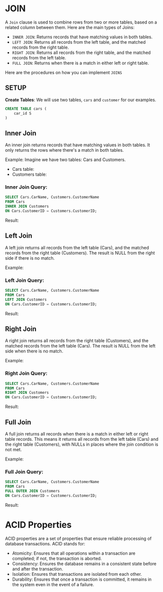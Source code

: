 # JOIN
A ```Join``` clause is used to combine rows from two or more tables, based on a related column between them.
Here are the main types of Joins:
* ```INNER JOIN```: Returns records that have matching values in both tables.
* ```LEFT JOIN```: Returns all records from the left table, and the matched records from the right table.
* ```RIGHT JOIN```: Returns all records from the right table, and the matched records from the left table.
* ```FULL JOIN```: Returns when there is a match in either left or right table.

Here are the procedures on how you can implement ```JOINS```
## SETUP
**Create Tables**: We will use two tables, `cars` and `customer` for our examples.
```sql
CREATE TABLE cars (
    car_id S
)
```

## Inner Join
An inner join returns records that have matching values in both tables. It only returns the rows where there's a match in both tables.

Example: Imagine we have two tables: Cars and Customers.

* Cars table:
* Customers table:

### Inner Join Query:
```sql
SELECT Cars.CarName, Customers.CustomerName
FROM Cars
INNER JOIN Customers
ON Cars.CustomerID = Customers.CustomerID;

```
Result:

## Left Join
A left join returns all records from the left table (Cars), and the matched records from the right table (Customers). The result is NULL from the right side if there is no match.

Example:

### Left Join Query:
```sql
SELECT Cars.CarName, Customers.CustomerName
FROM Cars
LEFT JOIN Customers
ON Cars.CustomerID = Customers.CustomerID;
```
Result:

## Right Join
A right join returns all records from the right table (Customers), and the matched records from the left table (Cars). The result is NULL from the left side when there is no match.

Example:

### Right Join Query:
```sql
SELECT Cars.CarName, Customers.CustomerName
FROM Cars
RIGHT JOIN Customers
ON Cars.CustomerID = Customers.CustomerID;
```
Result:

## Full Join
A full join returns all records when there is a match in either left or right table records. This means it returns all records from the left table (Cars) and the right table (Customers), with NULLs in places where the join condition is not met.

Example:

### Full Join Query:
```sql
SELECT Cars.CarName, Customers.CustomerName
FROM Cars
FULL OUTER JOIN Customers
ON Cars.CustomerID = Customers.CustomerID;
```
Result:

# ACID Properties
ACID properties are a set of properties that ensure reliable processing of database transactions. ACID stands for:

* Atomicity: Ensures that all operations within a transaction are completed; if not, the transaction is aborted.
* Consistency: Ensures the database remains in a consistent state before and after the transaction.
* Isolation: Ensures that transactions are isolated from each other.
* Durability: Ensures that once a transaction is committed, it remains in the system even in the event of a failure.